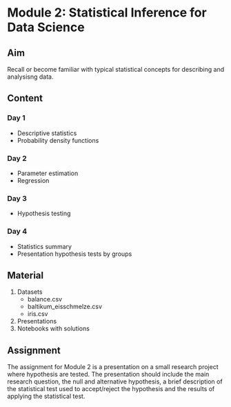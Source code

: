 # Module 2: Statistical Inference for Data Science
## Aim
Recall or become familiar with typical statistical concepts for describing and analysisng data.

## Content
### Day 1
* Descriptive statistics
* Probability density functions
### Day 2
* Parameter estimation
* Regression
### Day 3
* Hypothesis testing
### Day 4
* Statistics summary
* Presentation hypothesis tests by groups

## Material
1. Datasets
    * balance.csv
    * baltikum_eisschmelze.csv
    * iris.csv
2. Presentations
3. Notebooks with solutions

## Assignment
The assignment for Module 2 is a presentation on a small research project where hypothesis are tested. The presentation should include the main research question, the null and alternative hypothesis, a brief description of the statistical test used to accept/reject the hypothesis and the results of applying the statistical test.
